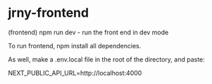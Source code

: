 # jrny-frontend
(frontend) npm run dev - run the front end in dev mode

To run frontend, npm install all dependencies.

As well, make a .env.local file in the root of the directory, and paste:

NEXT_PUBLIC_API_URL=http://localhost:4000
